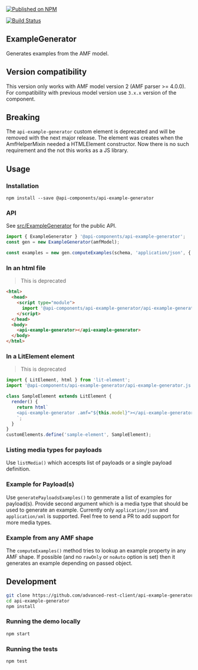[![Published on NPM](https://img.shields.io/npm/v/@api-components/api-example-generator.svg)](https://www.npmjs.com/package/@api-components/api-example-generator)

[![Build Status](https://travis-ci.com/advanced-rest-client/api-example-generator.svg)](https://travis-ci.com/advanced-rest-client/api-example-generator)

## ExampleGenerator

Generates examples from the AMF model.

## Version compatibility

This version only works with AMF model version 2 (AMF parser >= 4.0.0).
For compatibility with previous model version use `3.x.x` version of the component.

## Breaking

The `api-example-generator` custom element is deprecated and will be removed with the next major release.
The element was creates when the AmfHelperMixin needed a HTMLElement constructor. Now there is no such requirement and the not this works as a JS library.

## Usage

### Installation
```
npm install --save @api-components/api-example-generator
```

### API

See [src/ExampleGenerator](src/ExampleGenerator.js) for the public API.


```javascript
import { ExampleGenerator } '@api-components/api-example-generator';
const gen = new ExampleGenerator(amfModel);

const examples = new gen.computeExamples(schema, 'application/json', {...});
```


### In an html file

> This is deprecated

```html
<html>
  <head>
    <script type="module">
      import '@api-components/api-example-generator/api-example-generator.js';
    </script>
  </head>
  <body>
    <api-example-generator></api-example-generator>
  </body>
</html>
```

### In a LitElement element

> This is deprecated

```js
import { LitElement, html } from 'lit-element';
import '@api-components/api-example-generator/api-example-generator.js';

class SampleElement extends LitElement {
  render() {
    return html`
    <api-example-generator .amf="${this.model}"></api-example-generator>
    `;
  }
}
customElements.define('sample-element', SampleElement);
```

### Listing media types for payloads

Use `listMedia()` which accespts list of payloads or a single payload definition.

### Example for Payload(s)

Use `generatePayloadsExamples()` to genmerate a list of examples for payload(s).
Provide second argument which is a media type that should be used to generate an example.
Currently only `application/json` and `application/xml` is supported.
Feel free to send a PR to add support for more media types.

### Example from any AMF shape

The `computeExamples()` method tries to lookup an example property in any AMF shape.
If possible (and no `rawOnly` or `noAuto` option is set) then it generates an example
depending on passed object.

## Development

```sh
git clone https://github.com/advanced-rest-client/api-example-generator
cd api-example-generator
npm install
```

### Running the demo locally

```sh
npm start
```

### Running the tests
```sh
npm test
```
